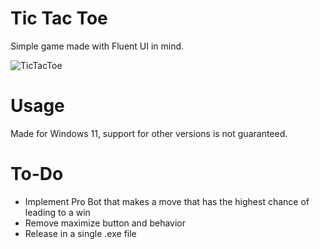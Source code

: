 # Tic Tac Toe
Simple game made with Fluent UI in mind.

![TicTacToe](https://github.com/the753q/TicTacToe-Fluent-UI/assets/50169298/453b7c7e-9b56-4d23-bc3b-5c46cbc905dc)

# Usage
Made for Windows 11, support for other versions is not guaranteed.

# To-Do
- Implement Pro Bot that makes a move that has the highest chance of leading to a win
- Remove maximize button and behavior
- Release in a single .exe file
